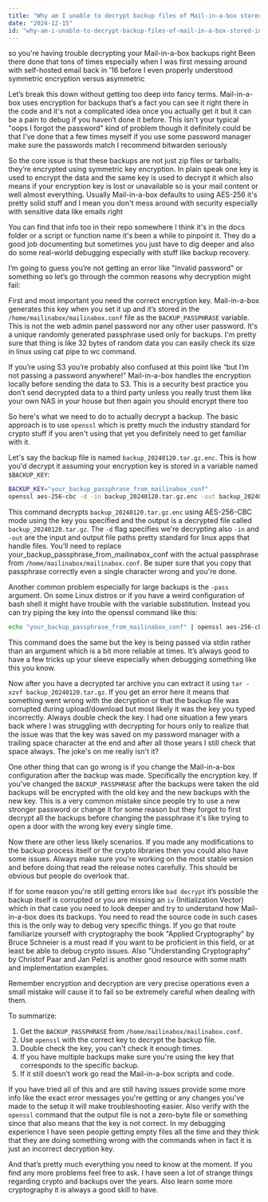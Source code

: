 ```yaml
---
title: "Why am I unable to decrypt backup files of Mail-in-a-box stored in S3 or locally?"
date: "2024-12-15"
id: "why-am-i-unable-to-decrypt-backup-files-of-mail-in-a-box-stored-in-s3-or-locally"
---
```


 so you're having trouble decrypting your Mail-in-a-box backups right Been there done that tons of times especially when I was first messing around with self-hosted email back in '16 before I even properly understood symmetric encryption versus asymmetric

Let’s break this down without getting too deep into fancy terms. Mail-in-a-box uses encryption for backups that’s a fact you can see it right there in the code and it's not a complicated idea once you actually get it but it can be a pain to debug if you haven’t done it before. This isn't your typical "oops I forgot the password" kind of problem though it definitely could be that I've done that a few times myself if you use some password manager make sure the passwords match I recommend bitwarden seriously

So the core issue is that these backups are not just zip files or tarballs; they’re encrypted using symmetric key encryption. In plain speak one key is used to encrypt the data and the same key is used to decrypt it which also means if your encryption key is lost or unavailable so is your mail content or well almost everything. Usually Mail-in-a-box defaults to using AES-256 it's pretty solid stuff and I mean you don't mess around with security especially with sensitive data like emails right

You can find that info too in their repo somewhere I think it's in the docs folder or a script or function name it's been a while to pinpoint it. They do a good job documenting but sometimes you just have to dig deeper and also do some real-world debugging especially with stuff like backup recovery.

I’m going to guess you’re not getting an error like "Invalid password" or something so let’s go through the common reasons why decryption might fail:

First and most important you need the correct encryption key. Mail-in-a-box generates this key when you set it up and it’s stored in the `/home/mailinabox/mailinabox.conf` file as the `BACKUP_PASSPHRASE` variable. This is not the web admin panel password nor any other user password. It's a unique randomly generated passphrase used only for backups. I'm pretty sure that thing is like 32 bytes of random data you can easily check its size in linux using cat pipe to wc command.

If you’re using S3 you’re probably also confused at this point like “but I’m not passing a password anywhere!” Mail-in-a-box handles the encryption locally before sending the data to S3. This is a security best practice you don’t send decrypted data to a third party unless you really trust them like your own NAS in your house but then again you should encrypt there too

So here's what we need to do to actually decrypt a backup. The basic approach is to use `openssl` which is pretty much the industry standard for crypto stuff if you aren't using that yet you definitely need to get familiar with it.

Let's say the backup file is named `backup_20240120.tar.gz.enc`. This is how you'd decrypt it assuming your encryption key is stored in a variable named `$BACKUP_KEY`:

```bash
BACKUP_KEY="your_backup_passphrase_from_mailinabox_conf"
openssl aes-256-cbc -d -in backup_20240120.tar.gz.enc -out backup_20240120.tar.gz -pass pass:"$BACKUP_KEY"
```

This command decrypts `backup_20240120.tar.gz.enc` using AES-256-CBC mode using the key you specified and the output is a decrypted file called `backup_20240120.tar.gz`. The `-d` flag specifies we're decrypting also `-in` and `-out` are the input and output file paths pretty standard for linux apps that handle files. You’ll need to replace your\_backup\_passphrase\_from\_mailinabox\_conf with the actual passphrase from `/home/mailinabox/mailinabox.conf`. Be super sure that you copy that passphrase correctly even a single character wrong and you're done.

Another common problem especially for large backups is the `-pass` argument. On some Linux distros or if you have a weird configuration of bash shell it might have trouble with the variable substitution. Instead you can try piping the key into the openssl command like this:

```bash
echo "your_backup_passphrase_from_mailinabox_conf" | openssl aes-256-cbc -d -in backup_20240120.tar.gz.enc -out backup_20240120.tar.gz -pass stdin
```

This command does the same but the key is being passed via stdin rather than an argument which is a bit more reliable at times. It’s always good to have a few tricks up your sleeve especially when debugging something like this you know.

Now after you have a decrypted tar archive you can extract it using `tar -xzvf backup_20240120.tar.gz`. If you get an error here it means that something went wrong with the decryption or that the backup file was corrupted during upload/download but most likely it was the key you typed incorrectly. Always double check the key. I had one situation a few years back where I was struggling with decrypting for hours only to realize that the issue was that the key was saved on my password manager with a trailing space character at the end and after all those years I still check that space always. The joke's on me really isn't it?

One other thing that can go wrong is if you change the Mail-in-a-box configuration after the backup was made. Specifically the encryption key. If you've changed the `BACKUP_PASSPHRASE` after the backups were taken the old backups will be encrypted with the old key and the new backups with the new key. This is a very common mistake since people try to use a new stronger password or change it for some reason but they forgot to first decrypt all the backups before changing the passphrase it's like trying to open a door with the wrong key every single time.

Now there are other less likely scenarios. If you made any modifications to the backup process itself or the crypto libraries then you could also have some issues. Always make sure you're working on the most stable version and before doing that read the release notes carefully. This should be obvious but people do overlook that.

If for some reason you're still getting errors like `bad decrypt` it’s possible the backup itself is corrupted or you are missing an `iv` (Initialization Vector) which in that case you need to look deeper and try to understand how Mail-in-a-box does its backups. You need to read the source code in such cases this is the only way to debug very specific things. If you go that route familiarize yourself with cryptography the book "Applied Cryptography" by Bruce Schneier is a must read if you want to be proficient in this field, or at least be able to debug crypto issues. Also "Understanding Cryptography" by Christof Paar and Jan Pelzl is another good resource with some math and implementation examples.

Remember encryption and decryption are very precise operations even a small mistake will cause it to fail so be extremely careful when dealing with them.

To summarize:

1.  Get the `BACKUP_PASSPHRASE` from `/home/mailinabox/mailinabox.conf`.
2.  Use `openssl` with the correct key to decrypt the backup file.
3.  Double check the key, you can't check it enough times.
4.  If you have multiple backups make sure you're using the key that corresponds to the specific backup.
5.  If it still doesn’t work go read the Mail-in-a-box scripts and code.

If you have tried all of this and are still having issues provide some more info like the exact error messages you're getting or any changes you've made to the setup it will make troubleshooting easier. Also verify with the `openssl` command that the output file is not a zero-byte file or something since that also means that the key is not correct. In my debugging experience I have seen people getting empty files all the time and they think that they are doing something wrong with the commands when in fact it is just an incorrect decryption key.

And that’s pretty much everything you need to know at the moment. If you find any more problems feel free to ask. I have seen a lot of strange things regarding crypto and backups over the years. Also learn some more cryptography it is always a good skill to have.
